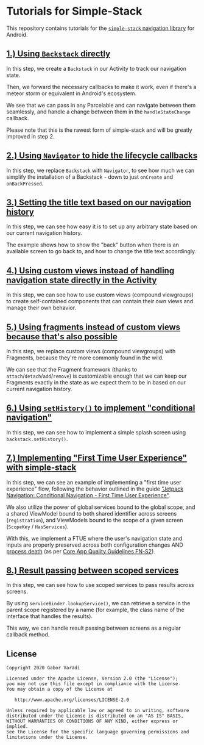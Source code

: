# Tutorials for Simple-Stack

This repository contains tutorials for the [`simple-stack` navigation library]([Simple-Stack](https://github.com/Zhuinden/simple-stack)) for Android.

## [1.) Using `Backstack` directly](https://github.com/Zhuinden/simple-stack-tutorials/tree/3196c669c8666708755fa0e8c10fa3be3fd79de0/app/src/main/java/com/zhuinden/simplestacktutorials/steps/step_1)

In this step, we create a `Backstack` in our Activity to track our navigation state.

Then, we forward the necessary callbacks to make it work, even if there's a meteor storm or equivalent in Android's ecosystem.

We see that we can pass in any Parcelable and can navigate between them seamlessly, and handle a change between them in the `handleStateChange` callback.

Please note that this is the rawest form of simple-stack and will be greatly improved in step 2.

## [2.) Using `Navigator` to hide the lifecycle callbacks](https://github.com/Zhuinden/simple-stack-tutorials/tree/3196c669c8666708755fa0e8c10fa3be3fd79de0/app/src/main/java/com/zhuinden/simplestacktutorials/steps/step_2)

In this step, we replace `Backstack` with `Navigator`, to see how much we can simplify the installation of a Backstack - down to just `onCreate` and `onBackPressed`.

## [3.) Setting the title text based on our navigation history](https://github.com/Zhuinden/simple-stack-tutorials/tree/3196c669c8666708755fa0e8c10fa3be3fd79de0/app/src/main/java/com/zhuinden/simplestacktutorials/steps/step_3)

In this step, we can see how easy it is to set up any arbitrary state based on our current navigation history.

The example shows how to show the "back" button when there is an available screen to go back to, and how to change the title text accordingly.

## [4.) Using custom views instead of handling navigation state directly in the Activity](https://github.com/Zhuinden/simple-stack-tutorials/tree/3196c669c8666708755fa0e8c10fa3be3fd79de0/app/src/main/java/com/zhuinden/simplestacktutorials/steps/step_4)

In this step, we can see how to use custom views (compound viewgroups) to create self-contained components that can contain their own views and manage their own behavior.

## [5.) Using fragments instead of custom views because that's also possible](https://github.com/Zhuinden/simple-stack-tutorials/tree/3196c669c8666708755fa0e8c10fa3be3fd79de0/app/src/main/java/com/zhuinden/simplestacktutorials/steps/step_5)

In this step, we replace custom views (compound viewgroups) with Fragments, because they're more commonly found in the wild.

We can see that the Fragment framework (thanks to `attach`/`detach`/`add`/`remove`) is customizable enough that we can keep our Fragments exactly in the state as we expect them to be in based on our current navigation history.

## [6.) Using `setHistory()` to implement "conditional navigation"](https://github.com/Zhuinden/simple-stack-tutorials/tree/3196c669c8666708755fa0e8c10fa3be3fd79de0/app/src/main/java/com/zhuinden/simplestacktutorials/steps/step_6)

In this step, we can see how to implement a simple splash screen using `backstack.setHistory()`.

## [7.) Implementing "First Time User Experience" with simple-stack](https://github.com/Zhuinden/simple-stack-tutorials/tree/3196c669c8666708755fa0e8c10fa3be3fd79de0/app/src/main/java/com/zhuinden/simplestacktutorials/steps/step_7)

In this step, we can see an example of implementing a "first time user experience" flow, following the behavior outlined in the guide ["Jetpack Navigation: Conditional Navigation - First Time User Experience"](https://developer.android.com/guide/navigation/navigation-conditional#first-time_user_experience).

We also utilize the power of global services bound to the global scope, and a shared ViewModel bound to both shared identifier across screens (`registration`), and ViewModels bound to the scope of a given screen (`ScopeKey` / `HasServices`).

With this, we implement a FTUE where the user's navigation state and inputs are properly preserved across both configuration changes AND [process death](https://youtu.be/sLCn27DceRA?t=1231) (as per [Core App Quality Guidelines FN-S2](https://developer.android.com/docs/quality-guidelines/core-app-quality#fn)).

## [8.) Result passing between scoped services](https://github.com/Zhuinden/simple-stack-tutorials/tree/3196c669c8666708755fa0e8c10fa3be3fd79de0/app/src/main/java/com/zhuinden/simplestacktutorials/steps/step_8)

In this step, we can see how to use scoped services to pass results across screens.

By using `serviceBinder.lookupService()`, we can retrieve a service in the parent scope registered by a name (for example, the class name of the interface that handles the results).

This way, we can handle result passing between screens as a regular callback method. 

## License

    Copyright 2020 Gabor Varadi

    Licensed under the Apache License, Version 2.0 (the "License");
    you may not use this file except in compliance with the License.
    You may obtain a copy of the License at

       http://www.apache.org/licenses/LICENSE-2.0

    Unless required by applicable law or agreed to in writing, software
    distributed under the License is distributed on an "AS IS" BASIS,
    WITHOUT WARRANTIES OR CONDITIONS OF ANY KIND, either express or implied.
    See the License for the specific language governing permissions and
    limitations under the License.
